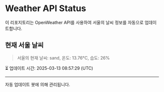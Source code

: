 
# Weather API Status

이 리포지토리는 OpenWeather API를 사용하여 서울의 날씨 정보를 자동으로 업데이트합니다.

## 현재 서울 날씨
> 서울의 현재 날씨: sand, 온도: 13.76°C, 습도: 26%

⏳ 업데이트 시간: 2025-03-13 08:57:29 (UTC)

---
자동 업데이트 봇에 의해 관리됩니다.
